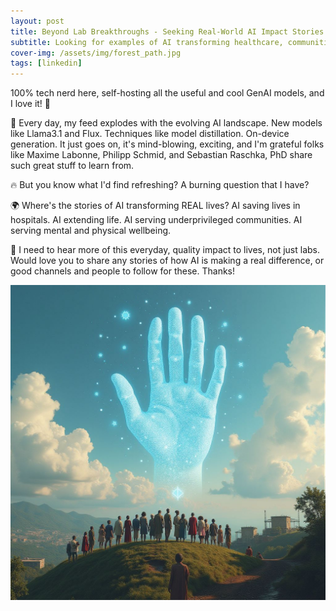```yaml
---
layout: post
title: Beyond Lab Breakthroughs - Seeking Real-World AI Impact Stories
subtitle: Looking for examples of AI transforming healthcare, communities, and wellbeing amid the technical innovation
cover-img: /assets/img/forest_path.jpg
tags: [linkedin]
---
```

<!-- Original LinkedIn post: https://www.linkedin.com/posts/activity-7233086823525220352-_ADN -->

100% tech nerd here, self-hosting all the useful and cool GenAI models, and I love it! 💖

🙏 Every day, my feed explodes with the evolving AI landscape. New models like Llama3.1 and Flux. Techniques like model distillation. On-device generation. It just goes on, it's mind-blowing, exciting, and I'm grateful folks like Maxime Labonne, Philipp Schmid, and Sebastian Raschka, PhD share such great stuff to learn from.

🔥 But you know what I'd find refreshing? A burning question that I have? 

🌍 Where's the stories of AI transforming REAL lives? AI saving lives in hospitals. AI extending life. AI serving underprivileged communities. AI serving mental and physical wellbeing.

📢 I need to hear more of this everyday, quality impact to lives, not just labs. Would love you to share any stories of how AI is making a real difference, or good channels and people to follow for these. Thanks!

![](../assets/img/ai-real-world.jpg)